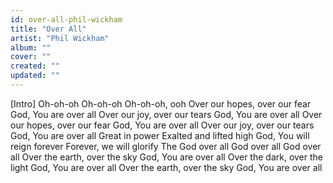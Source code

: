 ```yaml
---
id: over-all-phil-wickham
title: "Over All"
artist: "Phil Wickham"
album: ""
cover: ""
created: ""
updated: ""
---
```


[Intro]
Oh-oh-oh
Oh-oh-oh
Oh-oh-oh, ooh
Over our hopes, over our fear
God, You are over all
Over our joy, over our tears
God, You are over all
Over our hopes, over our fear
God, You are over all
Over our joy, over our tears
God, You are over all
Great in power
Exalted and lifted high
God, You will reign forever
Forever, we will glorify
The God over all
God over all
God over all
Over the earth, over the sky
God, You are over all
Over the dark, over the light
God, You are over all
Over the earth, over the sky
God, You are over all